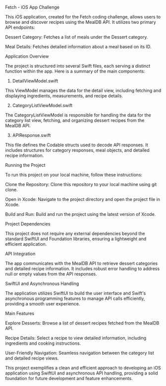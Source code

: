 Fetch - iOS App Challenge

This iOS application, created for the Fetch coding challenge, allows users to browse and discover recipes using the MealDB API. It utilizes two primary API endpoints:

Dessert Category: Fetches a list of meals under the Dessert category.

Meal Details: Fetches detailed information about a meal based on its ID.

Application Overview

The project is structured into several Swift files, each serving a distinct function within the app. Here is a summary of the main components:

1. DetailViewModel.swift
   
This ViewModel manages the data for the detail view, including fetching and displaying ingredients, measurements, and recipe details.

2. CategoryListViewModel.swift
   
The CategoryListViewModel is responsible for handling the data for the category list view, fetching, and organizing dessert recipes from the MealDB API.

3. APIResponse.swift
   
This file defines the Codable structs used to decode API responses. It includes structures for category responses, meal objects, and detailed recipe information.

Running the Project

To run this project on your local machine, follow these instructions:

Clone the Repository: Clone this repository to your local machine using git clone.

Open in Xcode: Navigate to the project directory and open the project file in Xcode.

Build and Run: Build and run the project using the latest version of Xcode.

Project Dependencies

This project does not require any external dependencies beyond the standard SwiftUI and Foundation libraries, ensuring a lightweight and efficient application.

API Integration

The app communicates with the MealDB API to retrieve dessert categories and detailed recipe information. It includes robust error handling to address null or empty values from the API responses.

SwiftUI and Asynchronous Handling

The application utilizes SwiftUI to build the user interface and Swift's asynchronous programming features to manage API calls efficiently, providing a smooth user experience.

Main Features

Explore Desserts: Browse a list of dessert recipes fetched from the MealDB API.

Recipe Details: Select a recipe to view detailed information, including ingredients and cooking instructions.

User-Friendly Navigation: Seamless navigation between the category list and detailed recipe views.

This project exemplifies a clean and efficient approach to developing an iOS application using SwiftUI and asynchronous API handling, providing a solid foundation for future development and feature enhancements.
